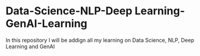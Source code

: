 # Data-Science-NLP-Deep Learning-GenAI-Learning
In this repository I will be addign all my learning on Data Science, NLP, Deep Learning and GenAI 
